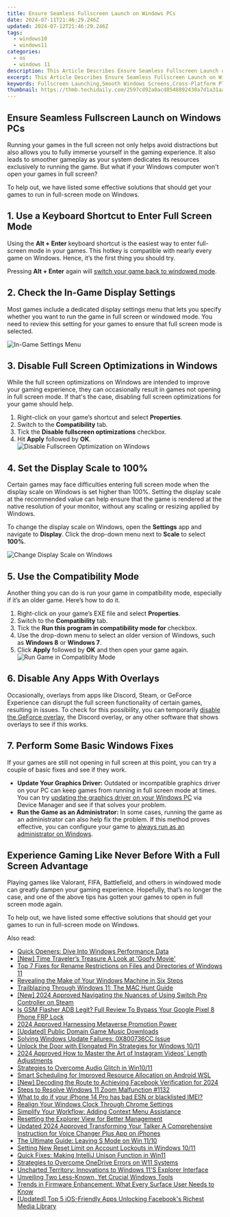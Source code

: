 ```yaml
---
title: Ensure Seamless Fullscreen Launch on Windows PCs
date: 2024-07-11T21:46:29.246Z
updated: 2024-07-12T21:46:29.246Z
tags:
  - windows10
  - windows11
categories:
  - os
  - windows 11
description: This Article Describes Ensure Seamless Fullscreen Launch on Windows PCs
excerpt: This Article Describes Ensure Seamless Fullscreen Launch on Windows PCs
keywords: Fullscreen Launching,Smooth Windows Screens,Cross-Platform Play,Seamless Screen Display,Flawless Video Playback,PC Fullscreen Experience,Uninterrupted Video Viewing
thumbnail: https://thmb.techidaily.com/2597cd92a0acd8548892430a7d1a31aad74db81001d653dab278938ebfa823a1.jpg
---
```


## Ensure Seamless Fullscreen Launch on Windows PCs

 Running your games in the full screen not only helps avoid distractions but also allows you to fully immerse yourself in the gaming experience. It also leads to smoother gameplay as your system dedicates its resources exclusively to running the game. But what if your Windows computer won't open your games in full screen?

 To help out, we have listed some effective solutions that should get your games to run in full-screen mode on Windows.

## 1\. Use a Keyboard Shortcut to Enter Full Screen Mode

 Using the **Alt + Enter** keyboard shortcut is the easiest way to enter full-screen mode in your games. This hotkey is compatible with nearly every game on Windows. Hence, it’s the first thing you should try.

 Pressing **Alt + Enter** again will [switch your game back to windowed mode](https://www.makeuseof.com/windows-10-11-windowed-mode-games/).

## 2\. Check the In-Game Display Settings

 Most games include a dedicated display settings menu that lets you specify whether you want to run the game in full screen or windowed mode. You need to review this setting for your games to ensure that full screen mode is selected.

![In-Game Settings Menu](https://static1.makeuseofimages.com/wordpress/wp-content/uploads/2023/06/in-game-settings-menu.jpg)

## 3\. Disable Full Screen Optimizations in Windows

 While the full screen optimizations on Windows are intended to improve your gaming experience, they can occasionally result in games not opening in full screen mode. If that's the case, disabling full screen optimizations for your game should help.

1. Right-click on your game’s shortcut and select **Properties**.
2. Switch to the **Compatibility** tab.
3. Tick the **Disable fullscreen optimizations** checkbox.
4. Hit **Apply** followed by **OK**.  
![Disable Fullscreen Optimization on Windows](https://static1.makeuseofimages.com/wordpress/wp-content/uploads/2023/06/disable-fullscreen-optimization-on-windows.jpg)

## 4\. Set the Display Scale to 100%

 Certain games may face difficulties entering full screen mode when the display scale on Windows is set higher than 100%. Setting the display scale at the recommended value can help ensure that the game is rendered at the native resolution of your monitor, without any scaling or resizing applied by Windows.

 To change the display scale on Windows, open the **Settings** app and navigate to **Display**. Click the drop-down menu next to **Scale** to select **100%**.

![Change Display Scale on Windows](https://static1.makeuseofimages.com/wordpress/wp-content/uploads/2023/06/change-display-scale-on-windows.jpg)

## 5\. Use the Compatibility Mode

 Another thing you can do is run your game in compatibility mode, especially if it’s an older game. Here’s how to do it.

1. Right-click on your game’s EXE file and select **Properties**.
2. Switch to the **Compatibility** tab.
3. Tick the **Run this program in compatibility mode for** checkbox.
4. Use the drop-down menu to select an older version of Windows, such as **Windows 8** or **Windows 7**.
5. Click **Apply** followed by **OK** and then open your game again.  
![Run Game in Compatiblity Mode](https://static1.makeuseofimages.com/wordpress/wp-content/uploads/2023/06/run-game-in-compatiblity-mode.jpg)

## 6\. Disable Any Apps With Overlays

 Occasionally, overlays from apps like Discord, Steam, or GeForce Experience can disrupt the full screen functionality of certain games, resulting in issues. To check for this possibility, you can temporarily [disable the GeForce overlay](https://www.makeuseof.com/windows-geforce-overlay-disable/), the Discord overlay, or any other software that shows overlays to see if this works.

## 7\. Perform Some Basic Windows Fixes

 If your games are still not opening in full screen at this point, you can try a couple of basic fixes and see if they work.

* **Update Your Graphics Driver:** Outdated or incompatible graphics driver on your PC can keep games from running in full screen mode at times. You can try [updating the graphics driver on your Windows PC](https://www.makeuseof.com/update-graphics-drivers-in-windows-10/) via Device Manager and see if that solves your problem.
* **Run the Game as an Administrator:** In some cases, running the game as an administrator can also help fix the problem. If this method proves effective, you can configure your game to [always run as an administrator on Windows](https://www.makeuseof.com/tag/always-run-apps-administrator-windows/).

## Experience Gaming Like Never Before With a Full Screen Advantage

 Playing games like Valorant, FIFA, Battlefield, and others in windowed mode can greatly dampen your gaming experience. Hopefully, that’s no longer the case, and one of the above tips has gotten your games to open in full screen mode again.

 To help out, we have listed some effective solutions that should get your games to run in full-screen mode on Windows.



<ins class="adsbygoogle"
      style="display:block"
      data-ad-client="ca-pub-7571918770474297"
      data-ad-slot="8358498916"
      data-ad-format="auto"
      data-full-width-responsive="true"></ins>
<span class="atpl-alsoreadstyle">Also read:</span>
<div><ul>
<li><a href="https://windows11.techidaily.com/quick-openers-dive-into-windows-performance-data/"><u>Quick Openers: Dive Into Windows Performance Data</u></a></li>
<li><a href="https://some-skills.techidaily.com/new-time-travelers-treasure-a-look-at-goofy-movie/"><u>[New] Time Traveler’s Treasure  A Look at 'Goofy Movie'</u></a></li>
<li><a href="https://windows11.techidaily.com/top-7-fixes-for-rename-restrictions-on-files-and-directories-of-windows-11/"><u>Top 7 Fixes for Rename Restrictions on Files and Directories of Windows 11</u></a></li>
<li><a href="https://windows11.techidaily.com/revealing-the-make-of-your-windows-machine-in-six-steps/"><u>Revealing the Make of Your Windows Machine in Six Steps</u></a></li>
<li><a href="https://windows11.techidaily.com/trailblazing-through-windows-11-the-mac-hunt-guide/"><u>Trailblazing Through Windows 11: The MAC Hunt Guide</u></a></li>
<li><a href="https://on-screen-recording.techidaily.com/new-2024-approved-navigating-the-nuances-of-using-switch-pro-controller-on-steam/"><u>[New] 2024 Approved  Navigating the Nuances of Using Switch Pro Controller on Steam</u></a></li>
<li><a href="https://bypass-frp.techidaily.com/is-gsm-flasher-adb-legit-full-review-to-bypass-your-google-pixel-8-phone-frp-lock-by-drfone-android/"><u>Is GSM Flasher ADB Legit? Full Review To Bypass Your Google Pixel 8 Phone FRP Lock</u></a></li>
<li><a href="https://article-helps.techidaily.com/2024-approved-harnessing-metaverse-promotion-power/"><u>2024 Approved  Harnessing Metaverse Promotion Power</u></a></li>
<li><a href="https://extra-approaches.techidaily.com/updated-public-domain-game-music-downloads/"><u>[Updated] Public Domain Game Music Downloads</u></a></li>
<li><a href="https://windows11.techidaily.com/solving-windows-update-failures-0x800736cc-issue/"><u>Solving Windows Update Failures: 0X800736CC Issue</u></a></li>
<li><a href="https://windows11.techidaily.com/unlock-the-door-with-elongated-pin-strategies-for-windows-1011/"><u>Unlock the Door with Elongated Pin Strategies for Windows 10/11</u></a></li>
<li><a href="https://instagram-videos.techidaily.com/2024-approved-how-to-master-the-art-of-instagram-videos-length-adjustments/"><u>2024 Approved  How to Master the Art of Instagram Videos' Length Adjustments</u></a></li>
<li><a href="https://windows11.techidaily.com/strategies-to-overcome-audio-glitch-in-win1011/"><u>Strategies to Overcome Audio Glitch in Win10/11</u></a></li>
<li><a href="https://windows11.techidaily.com/smart-scheduling-for-improved-resource-allocation-on-android-wsl/"><u>Smart Scheduling for Improved Resource Allocation on Android WSL</u></a></li>
<li><a href="https://facebook-clips.techidaily.com/new-decoding-the-route-to-achieving-facebook-verification-for-2024/"><u>[New] Decoding the Route to Achieving Facebook Verification for 2024</u></a></li>
<li><a href="https://windows11.techidaily.com/steps-to-resolve-windows-11-zoom-malfunction-1132/"><u>Steps to Resolve Windows 11 Zoom Malfunction #1132</u></a></li>
<li><a href="https://sim-unlock.techidaily.com/what-to-do-if-your-iphone-14-pro-has-bad-esn-or-blacklisted-imei-by-drfone-ios/"><u>What to do if your iPhone 14 Pro has bad ESN or blacklisted IMEI?</u></a></li>
<li><a href="https://windows11.techidaily.com/realign-your-windows-clock-through-chrome-settings/"><u>Realign Your Windows Clock Through Chrome Settings</u></a></li>
<li><a href="https://windows11.techidaily.com/simplify-your-workflow-adding-context-menu-assistance/"><u>Simplify Your Workflow: Adding Context Menu Assistance</u></a></li>
<li><a href="https://windows11.techidaily.com/resetting-the-explorer-view-for-better-management/"><u>Resetting the Explorer View for Better Management</u></a></li>
<li><a href="https://sound-tweaking.techidaily.com/updated-2024-approved-transforming-your-talker-a-comprehensive-instruction-for-voice-changer-plus-app-on-iphones/"><u>Updated 2024 Approved Transforming Your Talker A Comprehensive Instruction for Voice Changer Plus App on iPhones</u></a></li>
<li><a href="https://windows11.techidaily.com/the-ultimate-guide-leaving-s-mode-on-win-1110/"><u>The Ultimate Guide: Leaving S Mode on Win 11/10</u></a></li>
<li><a href="https://windows11.techidaily.com/setting-new-reset-limit-on-account-lockouts-in-windows-1011/"><u>Setting New Reset Limit on Account Lockouts in Windows 10/11</u></a></li>
<li><a href="https://windows11.techidaily.com/quick-fixes-making-intellij-unison-function-in-win11/"><u>Quick Fixes: Making IntelliJ Unison Function in Win11</u></a></li>
<li><a href="https://windows11.techidaily.com/strategies-to-overcome-onedrive-errors-on-w11-systems/"><u>Strategies to Overcome OneDrive Errors on W11 Systems</u></a></li>
<li><a href="https://windows11.techidaily.com/uncharted-territory-innovations-to-windows-11s-explorer-interface/"><u>Uncharted Territory: Innovations to Windows 11'S Explorer Interface</u></a></li>
<li><a href="https://windows11.techidaily.com/unveiling-two-less-known-yet-crucial-windows-tools/"><u>Unveiling Two Less-Known, Yet Crucial Windows Tools</u></a></li>
<li><a href="https://windows11.techidaily.com/trends-in-firmware-enhancement-what-every-surface-user-needs-to-know/"><u>Trends in Firmware Enhancement: What Every Surface User Needs to Know</u></a></li>
<li><a href="https://facebook-clips.techidaily.com/updated-top-5-ios-friendly-apps-unlocking-facebooks-richest-media-library/"><u>[Updated] Top 5 iOS-Friendly Apps Unlocking Facebook's Richest Media Library</u></a></li>
</ul></div>
